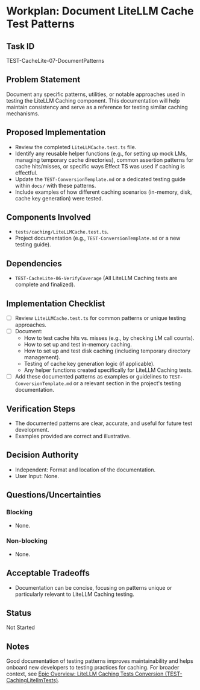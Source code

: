 # Workplan: Document LiteLLM Cache Test Patterns

## Task ID
TEST-CacheLite-07-DocumentPatterns

## Problem Statement
Document any specific patterns, utilities, or notable approaches used in testing the LiteLLM Caching component. This documentation will help maintain consistency and serve as a reference for testing similar caching mechanisms.

## Proposed Implementation
- Review the completed `LiteLLMCache.test.ts` file.
- Identify any reusable helper functions (e.g., for setting up mock LMs, managing temporary cache directories), common assertion patterns for cache hits/misses, or specific ways Effect TS was used if caching is effectful.
- Update the `TEST-ConversionTemplate.md` or a dedicated testing guide within `docs/` with these patterns.
- Include examples of how different caching scenarios (in-memory, disk, cache key generation) were tested.

## Components Involved
- `tests/caching/LiteLLMCache.test.ts`.
- Project documentation (e.g., `TEST-ConversionTemplate.md` or a new testing guide).

## Dependencies
- `TEST-CacheLite-06-VerifyCoverage` (All LiteLLM Caching tests are complete and finalized).

## Implementation Checklist
- [ ] Review `LiteLLMCache.test.ts` for common patterns or unique testing approaches.
- [ ] Document:
    - How to test cache hits vs. misses (e.g., by checking LM call counts).
    - How to set up and test in-memory caching.
    - How to set up and test disk caching (including temporary directory management).
    - Testing of cache key generation logic (if applicable).
    - Any helper functions created specifically for LiteLLM Caching tests.
- [ ] Add these documented patterns as examples or guidelines to `TEST-ConversionTemplate.md` or a relevant section in the project's testing documentation.

## Verification Steps
- The documented patterns are clear, accurate, and useful for future test development.
- Examples provided are correct and illustrative.

## Decision Authority
- Independent: Format and location of the documentation.
- User Input: None.

## Questions/Uncertainties
### Blocking
- None.
### Non-blocking
- None.

## Acceptable Tradeoffs
- Documentation can be concise, focusing on patterns unique or particularly relevant to LiteLLM Caching testing.

## Status
Not Started

## Notes
Good documentation of testing patterns improves maintainability and helps onboard new developers to testing practices for caching.
For broader context, see [Epic Overview: LiteLLM Caching Tests Conversion (TEST-CachingLitellmTests)](../../docs/planning/workplans/TEST-CachingLitellmTests.md).